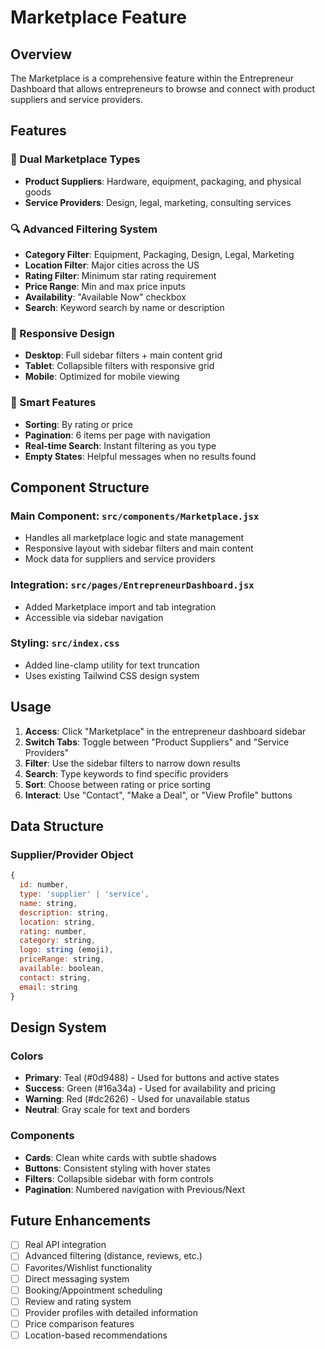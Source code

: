 # Marketplace Feature

## Overview
The Marketplace is a comprehensive feature within the Entrepreneur Dashboard that allows entrepreneurs to browse and connect with product suppliers and service providers.

## Features

### 🏪 Dual Marketplace Types
- **Product Suppliers**: Hardware, equipment, packaging, and physical goods
- **Service Providers**: Design, legal, marketing, consulting services

### 🔍 Advanced Filtering System
- **Category Filter**: Equipment, Packaging, Design, Legal, Marketing
- **Location Filter**: Major cities across the US
- **Rating Filter**: Minimum star rating requirement
- **Price Range**: Min and max price inputs
- **Availability**: "Available Now" checkbox
- **Search**: Keyword search by name or description

### 📱 Responsive Design
- **Desktop**: Full sidebar filters + main content grid
- **Tablet**: Collapsible filters with responsive grid
- **Mobile**: Optimized for mobile viewing

### 🎯 Smart Features
- **Sorting**: By rating or price
- **Pagination**: 6 items per page with navigation
- **Real-time Search**: Instant filtering as you type
- **Empty States**: Helpful messages when no results found

## Component Structure

### Main Component: `src/components/Marketplace.jsx`
- Handles all marketplace logic and state management
- Responsive layout with sidebar filters and main content
- Mock data for suppliers and service providers

### Integration: `src/pages/EntrepreneurDashboard.jsx`
- Added Marketplace import and tab integration
- Accessible via sidebar navigation

### Styling: `src/index.css`
- Added line-clamp utility for text truncation
- Uses existing Tailwind CSS design system

## Usage

1. **Access**: Click "Marketplace" in the entrepreneur dashboard sidebar
2. **Switch Tabs**: Toggle between "Product Suppliers" and "Service Providers"
3. **Filter**: Use the sidebar filters to narrow down results
4. **Search**: Type keywords to find specific providers
5. **Sort**: Choose between rating or price sorting
6. **Interact**: Use "Contact", "Make a Deal", or "View Profile" buttons

## Data Structure

### Supplier/Provider Object
```javascript
{
  id: number,
  type: 'supplier' | 'service',
  name: string,
  description: string,
  location: string,
  rating: number,
  category: string,
  logo: string (emoji),
  priceRange: string,
  available: boolean,
  contact: string,
  email: string
}
```

## Design System

### Colors
- **Primary**: Teal (#0d9488) - Used for buttons and active states
- **Success**: Green (#16a34a) - Used for availability and pricing
- **Warning**: Red (#dc2626) - Used for unavailable status
- **Neutral**: Gray scale for text and borders

### Components
- **Cards**: Clean white cards with subtle shadows
- **Buttons**: Consistent styling with hover states
- **Filters**: Collapsible sidebar with form controls
- **Pagination**: Numbered navigation with Previous/Next

## Future Enhancements

- [ ] Real API integration
- [ ] Advanced filtering (distance, reviews, etc.)
- [ ] Favorites/Wishlist functionality
- [ ] Direct messaging system
- [ ] Booking/Appointment scheduling
- [ ] Review and rating system
- [ ] Provider profiles with detailed information
- [ ] Price comparison features
- [ ] Location-based recommendations 